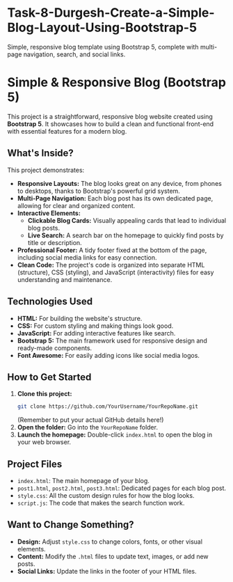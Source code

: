 # Task-8-Durgesh-Create-a-Simple-Blog-Layout-Using-Bootstrap-5
Simple, responsive blog template using Bootstrap 5, complete with multi-page navigation, search, and social links.

# Simple & Responsive Blog (Bootstrap 5)

This project is a straightforward, responsive blog website created using **Bootstrap 5**. It showcases how to build a clean and functional front-end with essential features for a modern blog.

## What's Inside?

This project demonstrates:

-   **Responsive Layouts:** The blog looks great on any device, from phones to desktops, thanks to Bootstrap's powerful grid system.
-   **Multi-Page Navigation:** Each blog post has its own dedicated page, allowing for clear and organized content.
-   **Interactive Elements:**
    -   **Clickable Blog Cards:** Visually appealing cards that lead to individual blog posts.
    -   **Live Search:** A search bar on the homepage to quickly find posts by title or description.
-   **Professional Footer:** A tidy footer fixed at the bottom of the page, including social media links for easy connection.
-   **Clean Code:** The project's code is organized into separate HTML (structure), CSS (styling), and JavaScript (interactivity) files for easy understanding and maintenance.

## Technologies Used

-   **HTML:** For building the website's structure.
-   **CSS:** For custom styling and making things look good.
-   **JavaScript:** For adding interactive features like search.
-   **Bootstrap 5:** The main framework used for responsive design and ready-made components.
-   **Font Awesome:** For easily adding icons like social media logos.

## How to Get Started

1.  **Clone this project:**
    ```bash
    git clone https://github.com/YourUsername/YourRepoName.git
    ```
    (Remember to put your actual GitHub details here!)
2.  **Open the folder:** Go into the `YourRepoName` folder.
3.  **Launch the homepage:** Double-click `index.html` to open the blog in your web browser.

## Project Files

-   `index.html`: The main homepage of your blog.
-   `post1.html`, `post2.html`, `post3.html`: Dedicated pages for each blog post.
-   `style.css`: All the custom design rules for how the blog looks.
-   `script.js`: The code that makes the search function work.

## Want to Change Something?

-   **Design:** Adjust `style.css` to change colors, fonts, or other visual elements.
-   **Content:** Modify the `.html` files to update text, images, or add new posts.
-   **Social Links:** Update the links in the footer of your HTML files.
